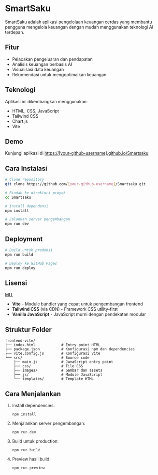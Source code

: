 # SmartSaku

SmartSaku adalah aplikasi pengelolaan keuangan cerdas yang membantu pengguna mengelola keuangan dengan mudah menggunakan teknologi AI terdepan.

## Fitur

- Pelacakan pengeluaran dan pendapatan
- Analisis keuangan berbasis AI
- Visualisasi data keuangan
- Rekomendasi untuk mengoptimalkan keuangan

## Teknologi

Aplikasi ini dikembangkan menggunakan:

- HTML, CSS, JavaScript
- Tailwind CSS
- Chart.js
- Vite

## Demo

Kunjungi aplikasi di [https://[your-github-username].github.io/Smartsaku](https://[your-github-username].github.io/Smartsaku)

## Cara Instalasi

```bash
# Clone repository
git clone https://github.com/[your-github-username]/Smartsaku.git

# Pindah ke direktori proyek
cd Smartsaku

# Install dependensi
npm install

# Jalankan server pengembangan
npm run dev
```

## Deployment

```bash
# Build untuk produksi
npm run build

# Deploy ke GitHub Pages
npm run deploy
```

## Lisensi

[MIT](LICENSE)

- **Vite** - Module bundler yang cepat untuk pengembangan frontend
- **Tailwind CSS** (via CDN) - Framework CSS utility-first
- **Vanilla JavaScript** - JavaScript murni dengan pendekatan modular

## Struktur Folder

```
frontend-vite/
├── index.html            # Entry point HTML
├── package.json          # Konfigurasi npm dan dependencies
├── vite.config.js        # Konfigurasi Vite
└── src/                  # Source code
    ├── main.js           # JavaScript entry point
    ├── css/              # File CSS
    ├── images/           # Gambar dan assets
    ├── js/               # Module JavaScript
    └── templates/        # Template HTML
```

## Cara Menjalankan

1. Install dependencies:

   ```
   npm install
   ```

2. Menjalankan server pengembangan:

   ```
   npm run dev
   ```

3. Build untuk production:

   ```
   npm run build
   ```

4. Preview hasil build:
   ```
   npm run preview
   ```
